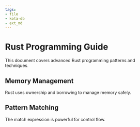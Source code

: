 ```yaml
---
tags:
- file
- kota-db
- ext_md
---
```

# Rust Programming Guide

This document covers advanced Rust programming patterns and techniques.

## Memory Management
Rust uses ownership and borrowing to manage memory safely.

## Pattern Matching
The match expression is powerful for control flow.

